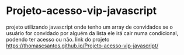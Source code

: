 # Projeto-acesso-vip-javascript
projeto utilizando javascript onde tenho um array de convidados se o usuário for convidado por alguém da lista ele irá cair numa condicional, podendo ter acesso ou não.
 link do projeto https://thomascsantos.github.io/Projeto-acesso-vip-javascript/
